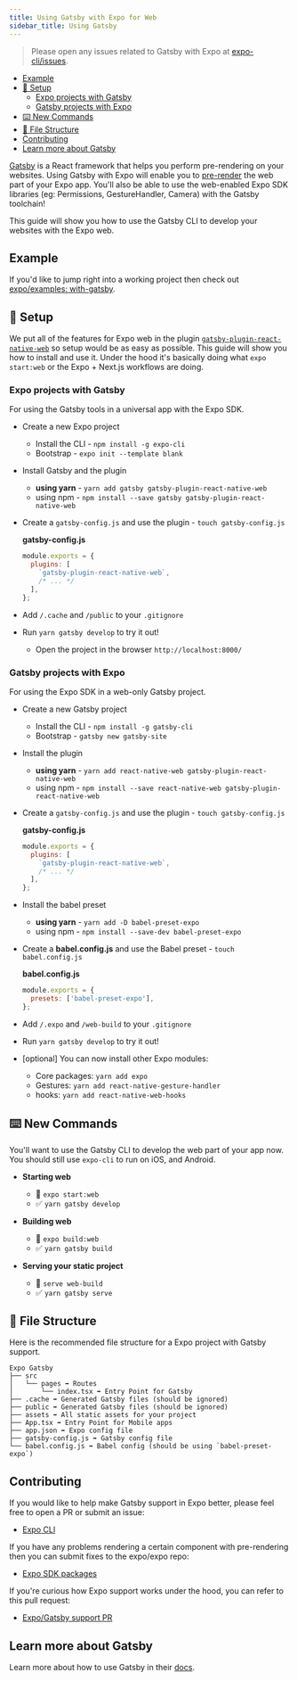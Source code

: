 ```yaml
---
title: Using Gatsby with Expo for Web
sidebar_title: Using Gatsby
---
```


> Please open any issues related to Gatsby with Expo at [expo-cli/issues](https://github.com/expo/expo-cli/issues).

- [Example](#example)
- [🏁 Setup](#-setup)
  - [Expo projects with Gatsby](#expo-projects-with-gatsby)
  - [Gatsby projects with Expo](#gatsby-projects-with-expo)
- [⌨️ New Commands](#️-new-commands)
- [📁 File Structure](#-file-structure)
- [Contributing](#contributing)
- [Learn more about Gatsby](#learn-more-about-gatsby)

[Gatsby](https://www.gatsbyjs.org/) is a React framework that helps you perform pre-rendering on your websites.
Using Gatsby with Expo will enable you to [pre-render](https://www.netlify.com/blog/2016/11/22/prerendering-explained/) the web part of your Expo app. You'll also be able to use the web-enabled Expo SDK libraries (eg: Permissions, GestureHandler, Camera) with the Gatsby toolchain!

This guide will show you how to use the Gatsby CLI to develop your websites with the Expo web.

## Example

If you'd like to jump right into a working project then check out [expo/examples: with-gatsby](https://github.com/expo/examples/edit/master/with-gatsby/).

## 🏁 Setup

We put all of the features for Expo web in the plugin [`gatsby-plugin-react-native-web`](https://github.com/slorber/gatsby-plugin-react-native-web) so setup would be as easy as possible. This guide will show you how to install and use it. Under the hood it's basically doing what `expo start:web` or the Expo + Next.js workflows are doing.

### Expo projects with Gatsby

For using the Gatsby tools in a universal app with the Expo SDK.

- Create a new Expo project
  - Install the CLI - `npm install -g expo-cli`
  - Bootstrap - `expo init --template blank`
- Install Gatsby and the plugin
  - **using yarn** - `yarn add gatsby gatsby-plugin-react-native-web`
  - using npm - `npm install --save gatsby gatsby-plugin-react-native-web`
- Create a `gatsby-config.js` and use the plugin - `touch gatsby-config.js`


  **gatsby-config.js**

  ```js
  module.exports = {
    plugins: [
      `gatsby-plugin-react-native-web`,
      /* ... */
    ],
  };
  ```

- Add `/.cache` and `/public` to your `.gitignore`
- Run `yarn gatsby develop` to try it out!
  - Open the project in the browser `http://localhost:8000/`

### Gatsby projects with Expo

For using the Expo SDK in a web-only Gatsby project.

- Create a new Gatsby project
  - Install the CLI - `npm install -g gatsby-cli`
  - Bootstrap - `gatsby new gatsby-site`
- Install the plugin
  - **using yarn** - `yarn add react-native-web gatsby-plugin-react-native-web`
  - using npm - `npm install --save react-native-web gatsby-plugin-react-native-web`
- Create a `gatsby-config.js` and use the plugin - `touch gatsby-config.js`


  **gatsby-config.js**

  ```js
  module.exports = {
    plugins: [
      `gatsby-plugin-react-native-web`,
      /* ... */
    ],
  };
  ```

- Install the babel preset
  - **using yarn** - `yarn add -D babel-preset-expo`
  - using npm - `npm install --save-dev babel-preset-expo`
- Create a **babel.config.js** and use the Babel preset - `touch babel.config.js`

  **babel.config.js**

  ```js
  module.exports = {
    presets: ['babel-preset-expo'],
  };
  ```

- Add `/.expo` and `/web-build` to your `.gitignore`
- Run `yarn gatsby develop` to try it out!
- [optional] You can now install other Expo modules:
  - Core packages: `yarn add expo`
  - Gestures: `yarn add react-native-gesture-handler`
  - hooks: `yarn add react-native-web-hooks`

## ⌨️ New Commands

You'll want to use the Gatsby CLI to develop the web part of your app now. You should still use `expo-cli` to run on iOS, and Android.

- **Starting web**

  - 🚫 `expo start:web`
  - ✅ `yarn gatsby develop`

- **Building web**

  - 🚫 `expo build:web`
  - ✅ `yarn gatsby build`

- **Serving your static project**

  - 🚫 `serve web-build`
  - ✅ `yarn gatsby serve`

## 📁 File Structure

Here is the recommended file structure for a Expo project with Gatsby support.

```
Expo Gatsby
├── src
│   └── pages ➡️ Routes
│       └── index.tsx ➡️ Entry Point for Gatsby
├── .cache ➡️ Generated Gatsby files (should be ignored)
├── public ➡️ Generated Gatsby files (should be ignored)
├── assets ➡️ All static assets for your project
├── App.tsx ➡️ Entry Point for Mobile apps
├── app.json ➡️ Expo config file
├── gatsby-config.js ➡️ Gatsby config file
└── babel.config.js ➡️ Babel config (should be using `babel-preset-expo`)
```

## Contributing

If you would like to help make Gatsby support in Expo better, please feel free to open a PR or submit an issue:

- [Expo CLI][expo-cli]

If you have any problems rendering a certain component with pre-rendering then you can submit fixes to the expo/expo repo:

- [Expo SDK packages][expo-packages]

If you're curious how Expo support works under the hood, you can refer to this pull request:

- [Expo/Gatsby support PR](https://github.com/slorber/gatsby-plugin-react-native-web/pull/14)

## Learn more about Gatsby

Learn more about how to use Gatsby in their [docs](https://www.gatsbyjs.org/docs).

[expo-packages]: https://github.com/expo/expo/tree/main/packages
[expo-cli]: https://github.com/expo/expo-cli/
